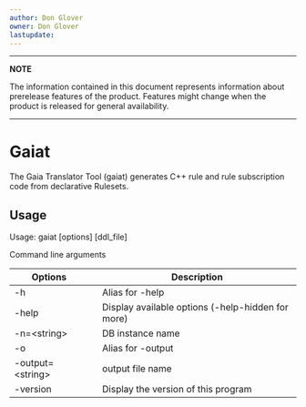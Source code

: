 ```yaml
---
author: Don Glover
owner: Don Glover
lastupdate: 
---
```



---
**NOTE**

The information contained in this document represents information about prerelease features of the product. Features might change when the product is released for general availability.

---
# Gaiat

The Gaia Translator Tool (gaiat) generates C++ rule and rule subscription code from declarative Rulesets.

## Usage

Usage: gaiat [options] [ddl_file]

Command line arguments


| **Options**       |                       | **Description**       |
|-------------------|-----------------------|-----------------------|
| -h                | |Alias for -help					|
| -help             | |Display available options (-help-hidden for more)|
|  -n=\<string>      | |DB instance name					|
|  -o               | |Alias for -output				|
|  -output=\<string> | |output file name					|
|  -version         | |Display the version of this program		|
